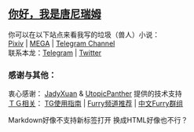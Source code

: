 ## [你好，我是唐尼瑞姆](https://www.pixiv.net/novel/show.php?id=11775832)

你可以在以下站点来看我写的垃圾（兽人）小说：  
[Pixiv](https://www.pixiv.net/member.php?id=16721009) | 
[MEGA](https://mega.nz/#F!bJRx1KLT!_XN_92cmsPGypMMrcWYz1A) | 
[Telegram Channel](https://t.me/s/TNTwwxs)  
联系本龙：[Telegram](https://t.me/TNT_wwxs) | [Twitter](https://twitter.com/TNTwwxs)

### 感谢与其他：
衷心感谢：
[JadyXuan](https://github.com/JadyXuan) & 
[UtopicPanther](https://github.com/UtopicPanther) 
提供的技术支持  
[ＴＧ相关](https://telegra.ph/TNTwwxs-00-08-06)：
[TG使用指南](https://telegra.ph/TNTwwxs-01-08-06) | 
[Furry频道推荐](https://telegra.ph/TNTwwxs-02-08-06) | 
[中文Furry群组](https://telegra.ph/TNTwwxs-08-08-06) 

Markdown好像不支持新标签打开
换成HTML好像也不行？
